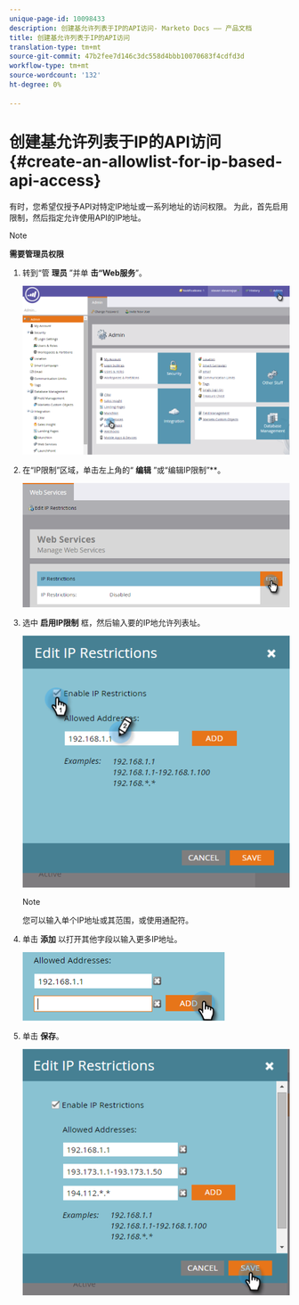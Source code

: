 ```yaml
---
unique-page-id: 10098433
description: 创建基允许列表于IP的API访问- Marketo Docs —— 产品文档
title: 创建基允许列表于IP的API访问
translation-type: tm+mt
source-git-commit: 47b2fee7d146c3dc558d4bbb10070683f4cdfd3d
workflow-type: tm+mt
source-wordcount: '132'
ht-degree: 0%

---
```



# 创建基允许列表于IP的API访问 {#create-an-allowlist-for-ip-based-api-access}

有时，您希望仅授予API对特定IP地址或一系列地址的访问权限。 为此，首先启用限制，然后指定允许使用API的IP地址。

>[!NOTE]
>
>**需要管理员权限**

1. 转到“管 **理员** ”并单 **击“Web服务**”。

   ![](assets/image2016-2-25-9-3a12-3a48.png)

1. 在“IP限制”区域，单击左上角的“ **编辑** ”或“编辑IP限制”**。

   ![](assets/image2016-2-25-9-3a15-3a30.png)

1. 选中 **启用IP限制** 框，然后输入要的IP地允许列表址。

   ![](assets/image2016-2-25-9-3a18-3a28.png)

   >[!NOTE]
   >
   >您可以输入单个IP地址或其范围，或使用通配符。

1. 单击 **添加** 以打开其他字段以输入更多IP地址。

   ![](assets/image2016-2-25-9-3a20-3a47.png)

1. 单击 **保存**。

   ![](assets/image2016-2-25-9-3a28-3a21.png)

